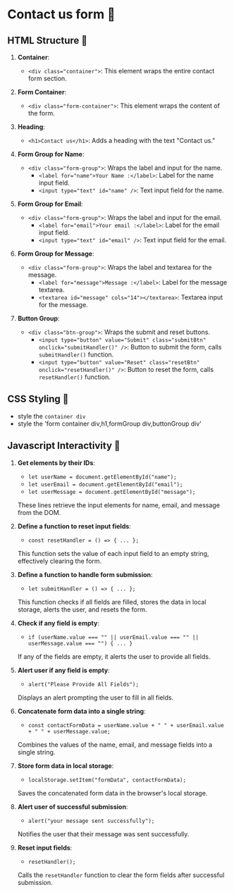 # Contact us form 📩

## HTML Structure 🧱

1. **Container**:

   - `<div class="container">`: This element wraps the entire contact form section.

2. **Form Container**:

   - `<div class="form-container">`: This element wraps the content of the form.

3. **Heading**:

   - `<h1>Contact us</h1>`: Adds a heading with the text "Contact us."

4. **Form Group for Name**:

   - `<div class="form-group">`: Wraps the label and input for the name.
     - `<label for="name">Your Name :</label>`: Label for the name input field.
     - `<input type="text" id="name" />`: Text input field for the name.

5. **Form Group for Email**:

   - `<div class="form-group">`: Wraps the label and input for the email.
     - `<label for="email">Your email :</label>`: Label for the email input field.
     - `<input type="text" id="email" />`: Text input field for the email.

6. **Form Group for Message**:

   - `<div class="form-group">`: Wraps the label and textarea for the message.
     - `<label for="message">Message :</label>`: Label for the message textarea.
     - `<textarea id="message" cols="14"></textarea>`: Textarea input for the message.

7. **Button Group**:
   - `<div class="btn-group">`: Wraps the submit and reset buttons.
     - `<input type="button" value="Submit" class="submitBtn" onclick="submitHandler()" />`: Button to submit the form, calls `submitHandler()` function.
     - `<input type="button" value="Reset" class="resetBtn" onclick="resetHandler()" />`: Button to reset the form, calls `resetHandler()` function.

## CSS Styling 🌈

- style the `container div`
- style the 'form container div,h1,formGroup div,buttonGroup div'

## Javascript Interactivity 🚀

1. **Get elements by their IDs**:

   - `let userName = document.getElementById("name");`
   - `let userEmail = document.getElementById("email");`
   - `let userMessage = document.getElementById("message");`

   These lines retrieve the input elements for name, email, and message from the DOM.

2. **Define a function to reset input fields**:

   - `const resetHandler = () => { ... };`

   This function sets the value of each input field to an empty string, effectively clearing the form.

3. **Define a function to handle form submission**:

   - `let submitHandler = () => { ... };`

   This function checks if all fields are filled, stores the data in local storage, alerts the user, and resets the form.

4. **Check if any field is empty**:

   - `if (userName.value === "" || userEmail.value === "" || userMessage.value === "") { ... }`

   If any of the fields are empty, it alerts the user to provide all fields.

5. **Alert user if any field is empty**:

   - `alert("Please Provide All Fields");`

   Displays an alert prompting the user to fill in all fields.

6. **Concatenate form data into a single string**:

   - `const contactFormData = userName.value + " " + userEmail.value + " " + userMessage.value;`

   Combines the values of the name, email, and message fields into a single string.

7. **Store form data in local storage**:

   - `localStorage.setItem("formData", contactFormData);`

   Saves the concatenated form data in the browser's local storage.

8. **Alert user of successful submission**:

   - `alert("your message sent successfully");`

   Notifies the user that their message was sent successfully.

9. **Reset input fields**:

   - `resetHandler();`

   Calls the `resetHandler` function to clear the form fields after successful submission.
